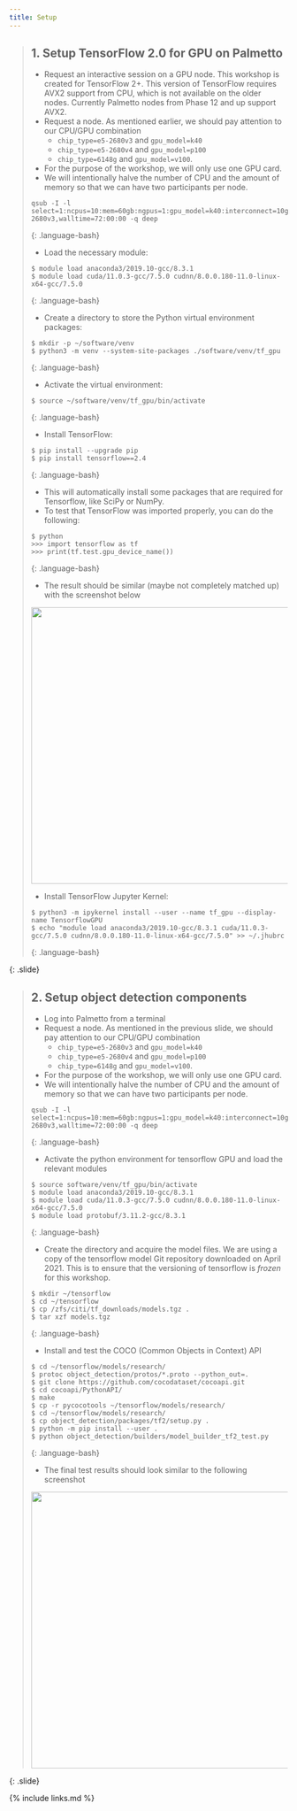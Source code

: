 ```yaml
---
title: Setup
---
```


> ## 1. Setup TensorFlow 2.0 for GPU on Palmetto
>
> - Request an interactive session on a GPU node. This workshop is created for TensorFlow 2+. 
> This version of TensorFlow requires AVX2 support from CPU, which is not available on the older 
> nodes. Currently Palmetto nodes from Phase 12 and up support AVX2.
> - Request a node. As mentioned earlier, we should pay attention to our CPU/GPU combination
>   - `chip_type=e5-2680v3` and `gpu_model=k40`
>   - `chip_type=e5-2680v4` and `gpu_model=p100`
>   - `chip_type=6148g` and `gpu_model=v100`. 
> - For the purpose of the workshop, we will only use one GPU card. 
> - We will intentionally halve the number of CPU and the amount of memory so that we can have two participants
> per node. 
> 
> ~~~
> qsub -I -l select=1:ncpus=10:mem=60gb:ngpus=1:gpu_model=k40:interconnect=10ge:chip_type=e5-2680v3,walltime=72:00:00 -q deep
> ~~~
> {: .language-bash}
> 
> - Load the necessary module:
>
> ~~~
> $ module load anaconda3/2019.10-gcc/8.3.1 
> $ module load cuda/11.0.3-gcc/7.5.0 cudnn/8.0.0.180-11.0-linux-x64-gcc/7.5.0
> ~~~
> {: .language-bash}
> 
> - Create a directory to store the Python virtual environment packages:
>
> ~~~
> $ mkdir -p ~/software/venv
> $ python3 -m venv --system-site-packages ./software/venv/tf_gpu
> ~~~
> {: .language-bash}
>
> - Activate the virtual environment:
>
> ~~~
> $ source ~/software/venv/tf_gpu/bin/activate
> ~~~
> {: .language-bash}
> 
> - Install TensorFlow:
>
> ~~~
> $ pip install --upgrade pip
> $ pip install tensorflow==2.4
> ~~~
> {: .language-bash}
> 
> - This will automatically install some packages that are required for Tensorflow, like SciPy or NumPy. 
> - To test that TensorFlow was imported properly, you can do the following:
>
> ~~~
> $ python
> >>> import tensorflow as tf
> >>> print(tf.test.gpu_device_name())
> ~~~
> {: .language-bash}
>
> - The result should be similar (maybe not completely matched up) with the screenshot below
> 
> <img src="../fig/setup/01.png" style="height:500px">
>
> - Install TensorFlow Jupyter Kernel:
>
> ~~~
> $ python3 -m ipykernel install --user --name tf_gpu --display-name TensorflowGPU
> $ echo "module load anaconda3/2019.10-gcc/8.3.1 cuda/11.0.3-gcc/7.5.0 cudnn/8.0.0.180-11.0-linux-x64-gcc/7.5.0" >> ~/.jhubrc
> ~~~
> {: .language-bash}
> 
{: .slide}


> ## 2. Setup object detection components
>
> - Log into Palmetto from a terminal
> - Request a node. As mentioned in the previous slide, we should pay attention to our CPU/GPU combination
>   - `chip_type=e5-2680v3` and `gpu_model=k40`
>   - `chip_type=e5-2680v4` and `gpu_model=p100`
>   - `chip_type=6148g` and `gpu_model=v100`. 
> - For the purpose of the workshop, we will only use one GPU card. 
> - We will intentionally halve the number of CPU and the amount of memory so that we can have two participants
> per node. 
> 
> ~~~
> qsub -I -l select=1:ncpus=10:mem=60gb:ngpus=1:gpu_model=k40:interconnect=10ge:chip_type=e5-2680v3,walltime=72:00:00 -q deep
> ~~~
> {: .language-bash}
>
> - Activate the python environment for tensorflow GPU and load the relevant modules
> 
> ~~~
> $ source software/venv/tf_gpu/bin/activate
> $ module load anaconda3/2019.10-gcc/8.3.1 
> $ module load cuda/11.0.3-gcc/7.5.0 cudnn/8.0.0.180-11.0-linux-x64-gcc/7.5.0 
> $ module load protobuf/3.11.2-gcc/8.3.1
> ~~~
> {: .language-bash}
>
> - Create the directory and acquire the model files. We are using a copy of the tensorflow model Git repository downloaded 
> on April 2021. This is to ensure that the versioning of tensorflow is *frozen* for this workshop. 
> 
> ~~~
> $ mkdir ~/tensorflow
> $ cd ~/tensorflow
> $ cp /zfs/citi/tf_downloads/models.tgz .
> $ tar xzf models.tgz
> ~~~
> {: .language-bash}
>
> - Install and test the COCO (Common Objects in Context) API
> 
> ~~~
> $ cd ~/tensorflow/models/research/
> $ protoc object_detection/protos/*.proto --python_out=.
> $ git clone https://github.com/cocodataset/cocoapi.git
> $ cd cocoapi/PythonAPI/
> $ make
> $ cp -r pycocotools ~/tensorflow/models/research/
> $ cd ~/tensorflow/models/research/
> $ cp object_detection/packages/tf2/setup.py .
> $ python -m pip install --user .
> $ python object_detection/builders/model_builder_tf2_test.py 
> ~~~
> {: .language-bash}
> 
> - The final test results should look similar to the following screenshot
>
> <img src="../fig/setup/02.png" style="height:500px">
>
{: .slide}

{% include links.md %}
